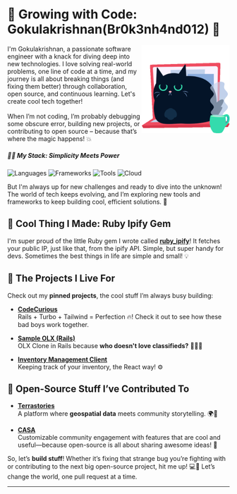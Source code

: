 # 👾 Growing with Code: Gokulakrishnan(Br0k3nh4nd012) 🚀

<img align='right' src="./btm-bare-tree.gif" width="200" height="200">
<p>I'm Gokulakrishnan, a passionate software engineer with a knack for diving deep into new technologies. I love solving real-world problems, one line of code at a time, and my journey is all about breaking things (and fixing them better) through collaboration, open source, and continuous learning. Let's create cool tech together!<br><br>
When I’m not coding, I’m probably debugging some obscure error, building new projects, or contributing to open source – because that’s where the magic happens! 💥</p>

##### 🧑‍💻 My Stack: Simplicity Meets Power
![Languages](https://img.shields.io/badge/Languages-Ruby,%20JavaScript,%20TypeScript-yellow)
![Frameworks](https://img.shields.io/badge/Frameworks-Rails,%20React,%20Tailwind-green)
![Tools](https://img.shields.io/badge/Tools-Docker,%20PostgreSQL,%20Redis-blue)
![Cloud](https://img.shields.io/badge/Cloud-AWS,%20GCP-orange)

But I'm always up for new challenges and ready to dive into the unknown! The world of tech keeps evolving, and I’m exploring new tools and frameworks to keep building cool, efficient solutions. 🌱


## 💎 Cool Thing I Made: **Ruby Ipify Gem**

I'm super proud of the little Ruby gem I wrote called [**ruby_ipify**](https://github.com/Br0k3nh4nd012/ruby_ipify)! It fetches your public IP, just like that, from the ipify API. Simple, but super handy for devs. Sometimes the best things in life are simple and small! 💡


## 🌟 The Projects I Live For

Check out my **pinned projects**, the cool stuff I’m always busy building:

- **[CodeCurious](https://github.com/Br0k3nh4nd012/codecurious-rails-turbo-tailwind)**  
  Rails + Turbo + Tailwind = Perfection 🔥! Check it out to see how these bad boys work together.

- **[Sample OLX (Rails)](https://github.com/Br0k3nh4nd012/sampleOLX--ROR)**  
  OLX Clone in Rails because **who doesn't love classifieds?** 🧑‍💻📲

- **[Inventory Management Client](https://github.com/Br0k3nh4nd012/Inventory-Management-Client)**  
  Keeping track of your inventory, the React way! ⚙️

## 🤝 Open-Source Stuff I’ve Contributed To

- **[Terrastories](https://github.com/Br0k3nh4nd012/terrastories)**  
  A platform where **geospatial data** meets community storytelling. 🌍📖
  
- **[CASA](https://github.com/Br0k3nh4nd012/casa)**  
  Customizable community engagement with features that are cool and useful—because open-source is all about sharing awesome ideas! 🚀


So, let’s **build stuff**! Whether it’s fixing that strange bug you’re fighting with or contributing to the next big open-source project, hit me up! 💻🚀 Let’s change the world, one pull request at a time.

---
